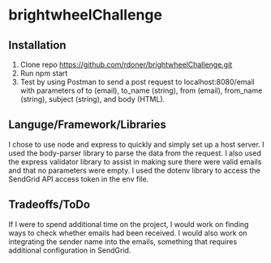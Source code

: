 # brightwheelChallenge

## Installation
1. Clone repo https://github.com/rdoner/brightwheelChallenge.git
2. Run npm start
3. Test by using Postman to send a post request to localhost:8080/email with parameters of to (email), to_name (string), from (email), from_name (string), subject (string), and body (HTML). 

## Languge/Framework/Libraries
I chose to use node and express to quickly and simply set up a host server. I used the body-parser library to parse the data from the request. I also used the express validator library to assist in making sure there were valid emails and that no parameters were empty. I used the dotenv library to access the SendGrid API access token in the env file.

## Tradeoffs/ToDo
If I were to spend additional time on the project, I would work on finding ways to check whether emails had been received. I would also work on integrating the sender name into the emails, something that requires additional configuration in SendGrid. 